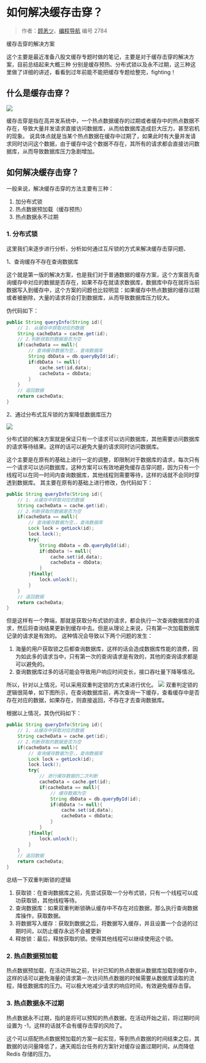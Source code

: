 # 如何解决缓存击穿？

> 作者：[顾恙ツ](https://github.com/DIDA-lJ)，[编程导航](https://www.codefather.cn) 编号 2784

缓存击穿的解决方案

这个主要是最近准备八股文缓存专题时做的笔记，主要是对于缓存击穿的解决方案，目前总结起来大概三种 分别是缓存预热、分布式锁以及永不过期，这三种这里做了详细的讲述，看看到过年前能不能把缓存专题给整完，fighting！

## 什么是缓存击穿？

![](https://pic.yupi.icu/5563/202402031946205.png)

缓存击穿是指在高并发系统中，一个热点数据缓存的过期或者缓存中的热点数据不存在，导致大量并发请求直接访问数据库，从而给数据库造成巨大压力，甚至宕机的现象。 说具体点就是当某个热点数据在缓存中过期了，如果此时有大量并发请求同时访问这个数据，由于缓存中这个数据不存在，其所有的请求都会直接访问数据库，从而导致数据库压力急剧增加。

## 如何解决缓存击穿？

一般来说，解决缓存击穿的方法主要有三种：

1. 加分布式锁
2. 热点数据预加载（缓存预热）
3. 热点数据永不过期

### 1. 分布式锁

这里我们来逐步进行分析，分析如何通过互斥锁的方式来解决缓存击穿问题、

1、查询缓存不存在查询数据库

这个就是第一版的解决方案，也是我们对于普通数据的缓存方案，这个方案首先查询缓存中对应的数据是否存在，如果不存在就请求数据库，数据库中存在就将当前数据写入到缓存中，这个方案的问题也比较明显：如果缓存中热点数据的缓存过期或者被删除，大量的请求将会打到数据库，从而导致数据库压力较大。

伪代码如下：

```java
public String queryInfo(String id){
    // 1. 从缓存中获取对应的数据
    String cacheData = cache.get(id);
    // 2.判断获取的数据是否为空
    if(cacheData == null){
        // 查询缓存数据为空，，查询数据库
        String dbData = db.queryById(id);
        if(dbData != null){
            cache.set(id,data);
            cacheData = dbData;
        }
    }
    // 返回数据
	return cacheData; 
}
```

2、通过分布式互斥锁的方案降低数据库压力

![](https://pic.yupi.icu/5563/202402031946297.png)

分布式锁的解决方案就是保证只有一个请求可以访问数据库，其他需要访问数据库的请求等待结果。这样的话可以避免大量的请求同时访问数据库。

这个主要是在原有的基础上进行一定的调整，即限制对于数据库的请求，每次只有一个请求可以访问数据库，这种方案可以有效地避免缓存击穿问题，因为只有一个线程可以在同一时间内查询数据库，其他线程则需要等待，这样的话就不会同时穿透到数据库。 其主要在原有的基础上进行修改，伪代码如下：

```java
public String queryInfo(String id){
    // 1. 从缓存中获取对应的数据
    String cacheData = cache.get(id);
    // 2.判断获取的数据是否为空
    if(cacheData == null){
        // 查询缓存数据为空，，查询数据库
        Lock lock = getLock(id);
        lock.lock();
        try{
            String dbData = db.queryById(id);
            if(dbData != null){
                cache.set(id,data);
                cacheData = dbData;
            }
        }finally{
            lock.unlock();
        }
    }
    // 返回数据
	return cacheData; 
}
```

但是这样有一个弊端，那就是获取分布式锁的请求，都会执行一次查询数据库的请求，然后将查询结果更新到缓存中去。但是从理论上来说，只有第一次加载数据库记录的请求是有效的。 这种情况会导致以下两个问题的发生：

1. 海量的用户获取锁之后都查询数据库，这样的话会造成数据库性能的浪费，因为如此多的请求当中，只有第一次的查询请求是有效的，其他的查询请求都是可以避免的。
2. 查询数据库过多的话可能会导致用户响应时间变长，接口吞吐量下降等情况。

所以，针对以上情况，可以采用双重判定锁的方式来进行优化。 ![](https://pic.yupi.icu/5563/202402031946038.png) 双重判定锁的逻辑很简单，如下图所示，在查询数据库前，再次查询一下缓存，查看缓存中是否存在对应的数据，如果存在，则直接返回，不存在才去查询数据库。

根据以上情况，其伪代码如下：

```Java
public String queryInfo(String id){
    // 1. 从缓存中获取对应的数据
    String cacheData = cache.get(id);
    // 2.判断获取的数据是否为空
    if(cacheData == null){
        // 查询缓存数据为空，，查询数据库
        Lock lock = getLock(id);
        lock.lock();
        try{
            // 进行缓存数据的二次判断
            cacheData = cache.get(id);
            if(cacheData == null){
                // 缓存数据为空
                String dbData = db.queryById(id);
                if(dbData != null){
                    cache.set(id,data);
                    cacheData = dbData;
                }
            }
        }finally{
            lock.unlock();
        }
    }
    // 返回数据
	return cacheData; 
}
```

总结一下双重判断锁的逻辑

1. 获取锁：在查询数据库之前，先尝试获取一个分布式锁，只有一个线程可以成功获取锁，其他线程等待。
2. 查询数据库：如果双重判断锁确认缓存中不存在对应数据，那么执行查询数据库操作，获取数据。
3. 将数据写入缓存：获取到数据之后，将数据写入缓存，并且设置一个合适的过期时间，以防止缓存永远不会被更新
4. 释放锁：最后，释放获取的锁。使得其他线程可以继续使用这个锁。

### 2. 热点数据预加载

热点数据预加载，在活动开始之前，针对已知的热点数据从数据库加载到缓存中，这样的话可以避免海量的请求第一次访问热点数据的时候需要从数据库读取的流程，降低数据库的压力。可以极大地减少请求的响应时间，有效避免缓存击穿。

### 3. 热点数据永不过期

热点数据永不过期，指的是将可以预知的热点数据，在活动开始之前，将过期时间设置为 -1，这样的话就不会有缓存击穿的风险了。

这个可以搭配热点数据预加载的方案一起实现，等到热点数据的时间结束之后，其数据的访问量降低了，通天阁后台任务的方案针对缓存设置过期时间，从而降低 Redis 存储的压力。